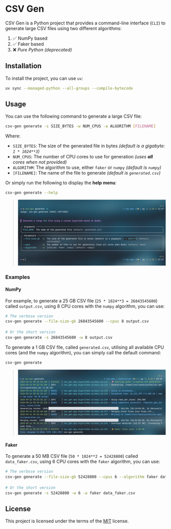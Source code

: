 # CSV Gen

CSV Gen is a Python project that provides a command-line interface (`CLI`) to generate large CSV files using two different algorithms:

1. ✅ NumPy based
1. ✅ Faker based
1. ❌ _Pure Python (deprecated)_

## Installation

To install the project, you can use `uv`:

```bash
uv sync --managed-python --all-groups --compile-bytecode
```

## Usage

You can use the following command to generate a large CSV file:

```bash
csv-gen generate -s SIZE_BYTES -w NUM_CPUS -a ALGORITHM [FILENAME]
```

Where:

- `SIZE_BYTES`: The size of the generated file in bytes _(default is a gigabyte: `1 * 1024**3`)_
- `NUM_CPUS`: The number of CPU cores to use for generation _(uses **all** cores when not provided)_
- `ALGORITHM`: The algorithm to use, either `faker` or `numpy` _(default is `numpy`)_
- `[FILENAME]`: The name of the file to generate _(default is `generated.csv`)_

Or simply run the following to display the **help menu**:

```bash
csv-gen generate --help
```

> ![Help Example](./static/help.png)

### Examples

#### NumPy

For example, to generate a 25 GB CSV file (`25 * 1024**3 = 26843545600`) called `output.csv`, using 8 CPU cores with the `numpy` algorithm, you can use:

```bash
# The verbose version
csv-gen generate --file-size-gb 26843545600 --cpus 8 output.csv

# Or the short version
csv-gen generate -s 26843545600 -w 8 output.csv
```

To generate a 1 GB CSV file, called `generated.csv`, utilising all available CPU cores (and the `numpy` algorithm), you can simply call the default command:

```bash
csv-gen generate
```

> ![Generate Default](./static/generate.png)

#### Faker

To generate a 50 MB CSV file (`50 * 1024**2 = 52428800`) called `data_faker.csv`, using 6 CPU cores with the `faker` algorithm, you can use:

```bash
# The verbose version
csv-gen generate --file-size-gb 52428800 --cpus 6 --algorithm faker data_faker.csv

# Or the short version
csv-gen generate -s 52428800 -w 6 -a faker data_faker.csv
```

## License

This project is licensed under the terms of the [MIT](LICENSE) license.
